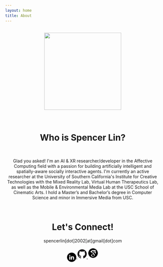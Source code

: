 ```yaml
---
layout: home
title: About
---
```

<div align="center" style="margin-top: 6%">

<p style="text-align: center">
    <img src="assets/images/Segovia PFP Circle.png" width="250" height="250">
</p>
<br>
<h1 style="text-align: center">Who is Spencer Lin?</h1>
<br>

<p class="bio">
Glad you asked!  I'm an AI & XR researcher/developer in the Affective Computing field with a passion for building artificially intelligent and spatially-aware socially interactive agents. I'm currently an active researcher at the University of Southern California's Institute for Creative Technologies with the Mixed Reality Lab, Virtual Human Therapeutics Lab, as well as the Mobile & Environmental Media Lab at the USC School of Cinematic Arts. I hold a Master’s and Bachelor’s degree in Computer Science and minor in Immersive Media from USC.
</p>

<div style="text-align: center">
<br>
<h1>Let's Connect!</h1>

<p>spencerlin[dot]2002[at]gmail[dot]com
</p>
<div class="medialinks">
    <a href="https://www.linkedin.com/in/spencer-lin-bb409b1b7/" target="_blank">
        <img src="assets/logos/linkedin.png" align="center" width="30" height="30">
    </a>
    <a href="https://github.com/Spencer-L" target="_blank">
        <img src="assets/logos/GitHub-Logo.png" width="30" height="30">
    </a>
    <a href="https://scholar.google.com/citations?hl=en&view_op=list_works&gmla=AFix5Ma87LSoh67UcUIhdz9x0_v8Z9shKRm48q6_KJp6XKpRVns6ZuzhZDb7LV7oIxeBqhT2g_FPHnTYKvzt1C2uSm9S&user=RMcELeEAAAAJ" target="_blank">
        <img src="assets/logos/Google-Scholar-Logo.png" width="35" height="35">
    </a>
</div>
</div>
</div>